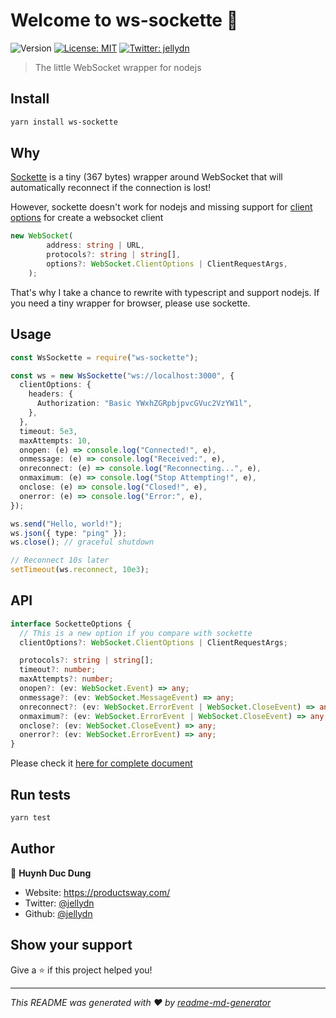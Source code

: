 # Welcome to ws-sockette 👋

![Version](https://img.shields.io/badge/version-0.1.0-blue.svg?cacheSeconds=2592000)
[![License: MIT](https://img.shields.io/badge/License-MIT-yellow.svg)](#)
[![Twitter: jellydn](https://img.shields.io/twitter/follow/jellydn.svg?style=social)](https://twitter.com/jellydn)

> The little WebSocket wrapper for nodejs

## Install

```sh
yarn install ws-sockette
```

## Why

[Sockette](https://github.com/lukeed/sockette) is a tiny (367 bytes) wrapper around WebSocket that will automatically reconnect if the connection is lost!

However, sockette doesn't work for nodejs and missing support for [client options](https://github.com/lukeed/sockette/blob/master/src/index.js#L10) for create a websocket client

```typescript
new WebSocket(
        address: string | URL,
        protocols?: string | string[],
        options?: WebSocket.ClientOptions | ClientRequestArgs,
    );
```

That's why I take a chance to rewrite with typescript and support nodejs. If you need a tiny wrapper for browser, please use sockette.

## Usage

```typescript
const WsSockette = require("ws-sockette");

const ws = new WsSockette("ws://localhost:3000", {
  clientOptions: {
    headers: {
      Authorization: "Basic YWxhZGRpbjpvcGVuc2VzYW1l",
    },
  },
  timeout: 5e3,
  maxAttempts: 10,
  onopen: (e) => console.log("Connected!", e),
  onmessage: (e) => console.log("Received:", e),
  onreconnect: (e) => console.log("Reconnecting...", e),
  onmaximum: (e) => console.log("Stop Attempting!", e),
  onclose: (e) => console.log("Closed!", e),
  onerror: (e) => console.log("Error:", e),
});

ws.send("Hello, world!");
ws.json({ type: "ping" });
ws.close(); // graceful shutdown

// Reconnect 10s later
setTimeout(ws.reconnect, 10e3);
```

## API

```typescript
interface SocketteOptions {
  // This is a new option if you compare with sockette
  clientOptions?: WebSocket.ClientOptions | ClientRequestArgs;

  protocols?: string | string[];
  timeout?: number;
  maxAttempts?: number;
  onopen?: (ev: WebSocket.Event) => any;
  onmessage?: (ev: WebSocket.MessageEvent) => any;
  onreconnect?: (ev: WebSocket.ErrorEvent | WebSocket.CloseEvent) => any;
  onmaximum?: (ev: WebSocket.ErrorEvent | WebSocket.CloseEvent) => any;
  onclose?: (ev: WebSocket.CloseEvent) => any;
  onerror?: (ev: WebSocket.ErrorEvent) => any;
}
```

Please check it [here for complete document](https://github.com/lukeed/sockette/blob/master/readme.md#api)

## Run tests

```sh
yarn test
```

## Author

👤 **Huynh Duc Dung**

- Website: https://productsway.com/
- Twitter: [@jellydn](https://twitter.com/jellydn)
- Github: [@jellydn](https://github.com/jellydn)

## Show your support

Give a ⭐️ if this project helped you!

---

_This README was generated with ❤️ by [readme-md-generator](https://github.com/kefranabg/readme-md-generator)_
